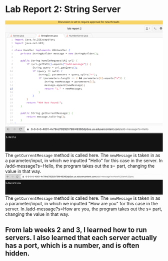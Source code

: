 # Lab Report 2: String Server
![Image](server.png)
![Image](hello.png)
The ```getCurrentMessage``` method is called here. The ```newMessage``` is taken in as a parameter/input, in which we inputted "Hello" for this case in the server. In /add-message?s=Hello, the program takes out the s= part, changing the value in that way.
![Image](howareyou.png)
The ```getCurrentMessage``` method is called here. The ```newMessage``` is taken in as a parameter/input, in which we inputted "How are you" for this case in the server. In /add-message?s=How are you, the program takes out the s= part, changing the value in that way.
## **From lab weeks 2 and 3, I learned how to run servers. I also learned that each server actually has a port, which is a number, and is often hidden.**
